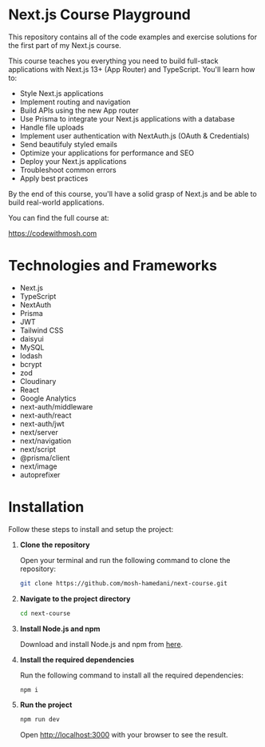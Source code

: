 # Next.js Course Playground
This repository contains all of the code examples and exercise solutions for the first part of my Next.js course.

This course teaches you everything you need to build full-stack applications with Next.js 13+ (App Router) and TypeScript. You'll learn how to:

- Style Next.js applications 
- Implement routing and navigation 
- Build APIs using the new App router
- Use Prisma to integrate your Next.js applications with a database
- Handle file uploads
- Implement user authentication with NextAuth.js (OAuth & Credentials)
- Send beautifuly styled emails 
- Optimize your applications for performance and SEO
- Deploy your Next.js applications
- Troubleshoot common errors
- Apply best practices 

By the end of this course, you'll have a solid grasp of Next.js and be able to build real-world applications.


You can find the full course at:

https://codewithmosh.com


# Technologies and Frameworks

- Next.js
- TypeScript
- NextAuth
- Prisma
- JWT
- Tailwind CSS
- daisyui
- MySQL
- lodash
- bcrypt
- zod
- Cloudinary
- React
- Google Analytics
- next-auth/middleware
- next-auth/react
- next-auth/jwt
- next/server
- next/navigation
- next/script
- @prisma/client
- next/image
- autoprefixer

# Installation

Follow these steps to install and setup the project:

1. **Clone the repository**

   Open your terminal and run the following command to clone the repository:

   ```bash
   git clone https://github.com/mosh-hamedani/next-course.git
   ```

2. **Navigate to the project directory**

   ```bash
   cd next-course
   ```

3. **Install Node.js and npm**

   Download and install Node.js and npm from [here](https://nodejs.org/en/download/).

4. **Install the required dependencies**

   Run the following command to install all the required dependencies:

   ```bash
   npm i
   ```
5. **Run the project**

    ```bash
    npm run dev
    ```

    Open [http://localhost:3000](http://localhost:3000) with your browser to see the result.